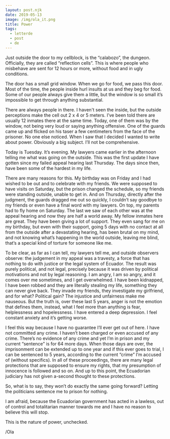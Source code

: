 ```yaml
---
layout: post.njk
date: 2019-05-13
image: /img/ola_it.png
title: Power
tags:
  - letterde
  - post
  - de
---
```


Just outside the door to my cellblock, is the “calabozo”, the dungeon. Officially, they are called “reflection cells”. This is where people who misbehave are sent for 12 hours or more, without food and in ugly conditions.

The door has a small grid window. When we go for food, we pass this door. Most of the time, the people inside hurl insults at us and they beg for food. Some of our people always give them a little, but the window is so small it’s impossible to get through anything substantial.

There are always people in there. I haven't seen the inside, but the outside perceptions make the cell out 2 x 4 or 5 meters. I’ve been told there are usually 12 inmates there at the same time. Today, one of them was by the window, not being very loud or saying anything offensive. One of the guards came up and flicked on his taser a few centimeters from the face of the prisoner. No one else noticed. When I saw that I decided I wanted to write about power. Obviously a big subject. I’ll not be comprehensive.

Today is Tuesday. It’s evening. My lawyers came earlier in the afternoon telling me what was going on the outside. This was the first update I have gotten since my failed appeal hearing last Thursday. The days since then, have been some of the hardest in my life.

There are many reasons for this. My birthday was on Friday and I had wished to be out and to celebrate with my friends. We were supposed to have visits on Saturday, but the prison changed the schedule, so my friends were standing outside, unable to get in. And on Thursday, directly after the judgment, the guards dragged me out so quickly, I couldn’t say goodbye to my friends or even have a final word with my lawyers. On top, my parents had to fly home on Saturday. The last we saw of each other was at the appeal hearing and now they are half a world away.
My fellow inmates here are great. They have been giving a lot of support. They even sang for me on my birthday, but even with their support, going 5 days with no contact at all from the outside after a devastating hearing, has been brutal on my mind, and not knowing what’s happening in the world outside, leaving me blind, that’s a special kind of torture for someone like me.

To be clear, as far as I can tell, my lawyers tell me, and outside observers observe: the judgement in my appeal was a travesty, a force that has nothing to do with justice or the legal system of Ecuador. The result was purely political, and not legal, precisely because it was driven by political motivations and not by legal reasoning.
I am angry, I am so angry, and it comes over me sometimes, and I get overwhelmed. I have been kidnapped, I have been robbed and they are literally stealing my life, something they can never give back. They invade my friends, they investigate my girlfriend, and for what? Political gain? The injustice and unfairness make me nauseous. 
But the truth is, over these last 5 years, anger is not the emotion that defines them, instead, what I feel more than anything is fear, helplessness and hopelessness. I have entered a deep depression. I feel constant anxiety and it’s getting worse.

I feel this way because I have no guarantee I’ll ever get out of here. I have not committed any crime. I haven’t been charged or even accused of any crime. There’s no evidence of any crime and yet I’m in prison and my current “sentence” is for 64 more days. When those days are over, the imprisonment can be extended up to one year and if this ever goes to trial, I can be sentenced to 5 years, according to the current “crime” I’m accused of (without specifics). In all of these proceedings, there are many legal protections that are supposed to ensure my rights, that my presumption of innocence is followed and so on. And up to this point, the Ecuadorian judiciary has not given a-second thought to these protections.

So, what is to say, they won’t do exactly the same going forward? Letting the politicians sentence me to prison for nothing.

I am afraid, because the Ecuadorian government has acted in a lawless, out of control and totalitarian manner towards me and I have no reason to believe this will stop.

This is the nature of power, unchecked.

/Ola
